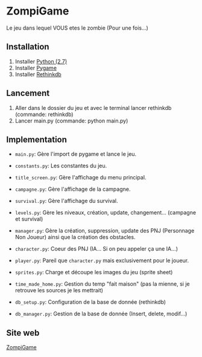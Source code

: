# ZompiGame

Le jeu dans lequel VOUS etes le zombie (Pour une fois...)


## Installation

1. Installer [Python (2.7)](https://www.python.org/)
2. Installer [Pygame](http://www.pygame.org/download.shtml)
3. Installer [Rethinkdb](https://www.rethinkdb.com/)


## Lancement

1. Aller dans le dossier du jeu et avec le terminal lancer rethinkdb (commande: rethinkdb)
2. Lancer main.py (commande: python main.py)


## Implementation

- `main.py`:  Gère l'import de pygame et lance le jeu.

- `constants.py`: Les constantes du jeu.

- `title_screen.py`: Gère l'affichage du menu principal.

- `campagne.py`: Gère l'affichage de la campagne.

- `survival.py`: Gère l'affichage du survival.

- `levels.py`: Gère les niveaux, création, update, changement... (campagne et survival)

- `manager.py`: Gère la création, suppression, update des PNJ (Personnage Non Joueur)
   ainsi que la création des obstacles.

- `character.py`: Coeur des PNJ (IA... Si on peu appeler ça une IA...)

- `player.py`: Pareil que `character.py` mais exclusivement pour le joueur.

- `sprites.py`: Charge et découpe les images du jeu (sprite sheet)

- `time_made_home.py`: Gestion du temp "fait maison" (pas la mienne, si je retrouve les sources je les mettrait)

- `db_setup.py`: Configuration de la base de donnée (rethinkdb)

- `db_manager.py`: Gestion de la base de donnée (Insert, delete, modif...)

## Site web

[ZompiGame](http://zompigame.net)
